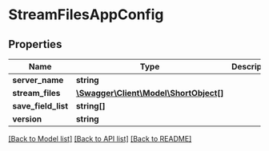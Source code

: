 # StreamFilesAppConfig

## Properties
Name | Type | Description | Notes
------------ | ------------- | ------------- | -------------
**server_name** | **string** |  | 
**stream_files** | [**\Swagger\Client\Model\ShortObject[]**](ShortObject.md) |  | 
**save_field_list** | **string[]** |  | [optional] 
**version** | **string** |  | 

[[Back to Model list]](../README.md#documentation-for-models) [[Back to API list]](../README.md#documentation-for-api-endpoints) [[Back to README]](../README.md)


